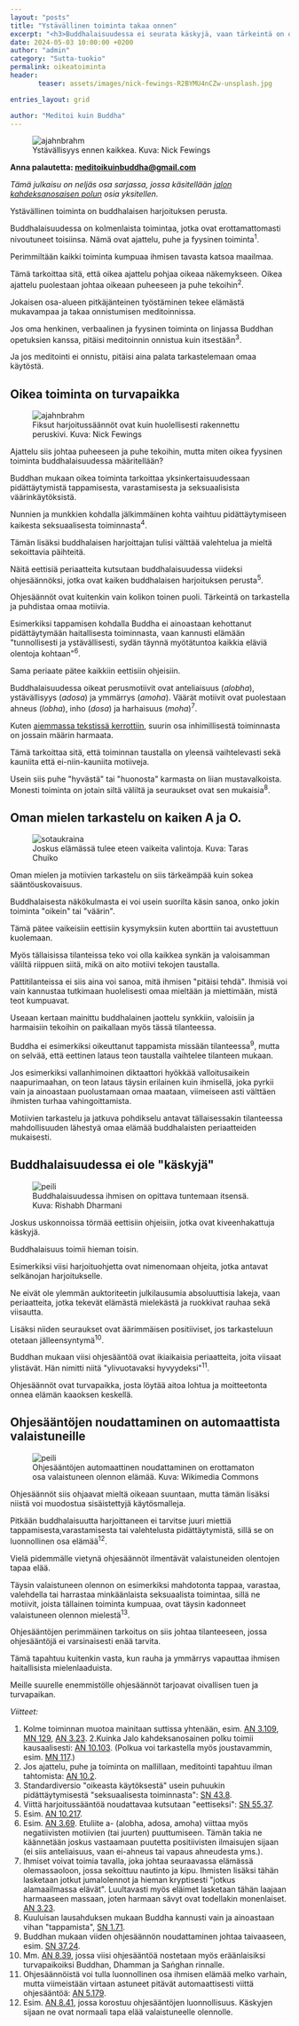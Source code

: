 ```yaml
---
layout: "posts"
title: "Ystävällinen toiminta takaa onnen"
excerpt: "<h3>Buddhalaisuudessa ei seurata käskyjä, vaan tärkeintä on oppia lukemaan omaa mieltään.</h3>"
date: 2024-05-03 10:00:00 +0200
author: "admin"
category: "Sutta-tuokio"
permalink: oikeatoiminta
header:  
       teaser: assets/images/nick-fewings-R2BYMU4nCZw-unsplash.jpg

entries_layout: grid

author: "Meditoi kuin Buddha"
---
```


<figure>
<img src="assets/images/nick-fewings-R2BYMU4nCZw-unsplash.jpg" alt="ajahnbrahm">
<figcaption> Ystävällisyys ennen kaikkea. Kuva: Nick Fewings</figcaption>
</figure>

<b> Anna palautetta: meditoikuinbuddha@gmail.com</b>

<i>Tämä julkaisu on neljäs osa sarjassa, jossa käsitellään <a href="https://meditoikuinbuddha.fi/buddhalainenharjoitus">jalon kahdeksanosaisen polun</a> osia yksitellen.</i>

Ystävällinen toiminta on buddhalaisen harjoituksen perusta.

Buddhalaisuudessa on kolmenlaista toimintaa, jotka ovat erottamattomasti nivoutuneet toisiinsa. Nämä ovat ajattelu, puhe ja fyysinen toiminta<sup>1</sup>. 

Perimmiltään kaikki toiminta kumpuaa ihmisen tavasta katsoa maailmaa.

Tämä tarkoittaa sitä, että oikea ajattelu pohjaa oikeaa näkemykseen. Oikea ajattelu puolestaan johtaa oikeaan puheeseen ja puhe tekoihin<sup>2</sup>.

Jokaisen osa-alueen pitkäjänteinen työstäminen tekee elämästä mukavampaa ja takaa onnistumisen meditoinnissa.

Jos oma henkinen, verbaalinen ja fyysinen toiminta on linjassa Buddhan opetuksien kanssa, pitäisi meditoinnin onnistua kuin itsestään<sup>3</sup>. 

Ja jos meditointi ei onnistu, pitäisi aina palata tarkastelemaan omaa käytöstä.

<h2>Oikea toiminta on turvapaikka</h2>

<figure>
<img src="assets/images/david-thielen-JTo6KqfRv1E-unsplash.jpg" alt="ajahnbrahm">
<figcaption> Fiksut harjoitussäännöt ovat kuin huolellisesti rakennettu peruskivi. Kuva: Nick Fewings</figcaption>
</figure>

Ajattelu siis johtaa puheeseen ja puhe tekoihin, mutta miten oikea fyysinen toiminta buddhalaisuudessa määritellään?

Buddhan mukaan oikea toiminta tarkoittaa yksinkertaisuudessaan pidättäytymistä tappamisesta, varastamisesta ja seksuaalisista väärinkäytöksistä. 

Nunnien ja munkkien kohdalla jälkimmäinen kohta vaihtuu pidättäytymiseen kaikesta seksuaalisesta toiminnasta<sup>4</sup>.

Tämän lisäksi buddhalaisen harjoittajan tulisi välttää valehtelua ja mieltä sekoittavia päihteitä. 

Näitä eettisiä periaatteita kutsutaan buddhalaisuudessa viideksi ohjesäännöksi, jotka ovat kaiken buddhalaisen harjoituksen perusta<sup>5</sup>.

Ohjesäännöt ovat kuitenkin vain kolikon toinen puoli. Tärkeintä on tarkastella ja puhdistaa omaa motiivia.

Esimerkiksi tappamisen kohdalla Buddha ei ainoastaan kehottanut pidättäytymään haitallisesta toiminnasta, vaan kannusti elämään "tunnollisesti ja ystävällisesti, sydän täynnä myötätuntoa kaikkia eläviä olentoja kohtaan"<sup>6</sup>.

Sama periaate pätee kaikkiin eettisiin ohjeisiin.

Buddhalaisuudessa oikeat perusmotiivit ovat anteliaisuus (<i>alobha</i>), ystävällisyys (<i>adosa</i>) ja ymmärrys (<i>amoha</i>). Väärät motiivit ovat puolestaan ahneus (<i>lobha</i>), inho (<i>dosa</i>) ja harhaisuus (<i>moha</i>)<sup>7</sup>. 

Kuten <a href="https://meditoikuinbuddha.fi/oikeapuhe">aiemmassa tekstissä kerrottiin</a>, suurin osa inhimillisestä toiminnasta on jossain määrin harmaata. 

Tämä tarkoittaa sitä, että toiminnan taustalla on yleensä vaihtelevasti sekä kauniita että ei-niin-kauniita motiiveja. 

Usein siis puhe "hyvästä" tai "huonosta" karmasta on liian mustavalkoista. Monesti toiminta on jotain siltä väliltä ja seuraukset ovat sen mukaisia<sup>8</sup>. 

<h2>Oman mielen tarkastelu on kaiken A ja O.</h2>

<figure>
<img src="assets/images/taras-chuiko-jp-B7ioHVzM-unsplash (1).jpg" alt="sotaukraina">
<figcaption> Joskus elämässä tulee eteen vaikeita valintoja. Kuva: Taras Chuiko</figcaption>
</figure>

Oman mielen ja motiivien tarkastelu on siis tärkeämpää kuin sokea sääntöuskovaisuus.

Buddhalaisesta näkökulmasta ei voi usein suorilta käsin sanoa, onko jokin toiminta "oikein" tai "väärin". 

Tämä pätee vaikeisiin eettisiin kysymyksiin kuten aborttiin tai avustettuun kuolemaan.

Myös tällaisissa tilanteissa teko voi olla kaikkea synkän ja valoisamman väliltä riippuen siitä, mikä on aito motiivi tekojen taustalla. 

Pattitilanteissa ei siis aina voi sanoa, mitä ihmisen "pitäisi tehdä". Ihmisiä voi vain kannustaa tutkimaan huolelisesti omaa mieltään ja miettimään, mistä teot kumpuavat. 

Useaan kertaan mainittu buddhalainen jaottelu synkkiin, valoisiin ja harmaisiin tekoihin on paikallaan myös tässä tilanteessa.

Buddha ei esimerkiksi oikeuttanut tappamista missään tilanteessa<sup>9</sup>, mutta on selvää, että eettinen lataus teon taustalla vaihtelee tilanteen mukaan.

Jos esimerkiksi vallanhimoinen diktaattori hyökkää valloitusaikein naapurimaahan, on teon lataus täysin erilainen kuin ihmisellä, joka pyrkii vain ja ainoastaan puolustamaan omaa maataan, viimeiseen asti välttäen ihmisten turhaa vahingoittamista.

Motiivien tarkastelu ja jatkuva pohdikselu antavat tällaisessakin tilanteessa mahdollisuuden lähestyä omaa elämää buddhalaisten periaatteiden mukaisesti.
 
<h2>Buddhalaisuudessa ei ole "käskyjä"</h2>

<figure>
<img src="assets/images/rishabh-dharmani-IvfAs3Qk64M-unsplash.jpg" alt="peili">
<figcaption> Buddhalaisuudessa ihmisen on opittava tuntemaan itsensä. Kuva: Rishabh Dharmani</figcaption>
</figure>

Joskus uskonnoissa törmää eettisiin ohjeisiin, jotka ovat kiveenhakattuja käskyjä.

Buddhalaisuus toimii hieman toisin.

Esimerkiksi viisi harjoituohjetta ovat nimenomaan ohjeita, jotka antavat selkänojan harjoitukselle. 

Ne eivät ole ylemmän auktoriteetin julkilausumia absoluuttisia lakeja, vaan periaatteita, jotka tekevät elämästä mielekästä ja ruokkivat rauhaa sekä viisautta.

Lisäksi niiden seuraukset ovat äärimmäisen positiiviset, jos tarkasteluun otetaan jälleensyntymä<sup>10</sup>.

Buddhan mukaan viisi ohjesääntöä ovat ikiaikaisia periaatteita, joita viisaat ylistävät. Hän nimitti niitä "ylivuotavaksi hyvyydeksi"<sup>11</sup>. 

Ohjesäännöt ovat turvapaikka, josta löytää aitoa lohtua ja moitteetonta onnea elämän kaaoksen keskellä.

<h2>Ohjesääntöjen noudattaminen on automaattista valaistuneille</h2>

<figure>
<img src="assets/images/640px-Sariputta-statue.jpg" alt="peili">
<figcaption> Ohjesääntöjen automaattinen noudattaminen on erottamaton osa valaistuneen olennon elämää. Kuva: Wikimedia Commons</figcaption>
</figure>

Ohjesäännöt siis ohjaavat mieltä oikeaan suuntaan, mutta tämän lisäksi niistä voi muodostua sisäistettyjä käytösmalleja. 

Pitkään buddhalaisuutta harjoittaneen ei tarvitse juuri miettiä tappamisesta,varastamisesta tai valehtelusta pidättäytymistä, sillä se on luonnollinen osa elämää<sup>12</sup>. 

Vielä pidemmälle vietynä ohjesäännöt ilmentävät valaistuneiden olentojen tapaa elää. 

Täysin valaistuneen olennon on esimerkiksi mahdotonta tappaa, varastaa, valehdella tai harrastaa minkäänlaista seksuaalista toimintaa, sillä ne motiivit, joista tällainen toiminta kumpuaa, ovat täysin kadonneet valaistuneen olennon mielestä<sup>13</sup>. 

Ohjesääntöjen perimmäinen tarkoitus on siis johtaa tilanteeseen, jossa ohjesääntöjä ei varsinaisesti enää tarvita. 

Tämä tapahtuu kuitenkin vasta, kun rauha ja ymmärrys vapauttaa ihmisen haitallisista mielenlaaduista.

Meille suurelle enemmistölle ohjesäännöt tarjoavat oivallisen tuen ja turvapaikan.

<i>Viitteet:</i>
1. Kolme toiminnan muotoa mainitaan suttissa yhtenään, esim. <a href="https://suttacentral.net/an3.109/en/sujato">AN 3.109</a>, <a href="https://suttacentral.net/mn129/en/sujato">MN 129</a>, <a href="https://suttacentral.net/an3.23/en">AN 3.23</a>.
2.Kuinka Jalo kahdeksanosainen polku toimii kausaalisesti: <a href="https://suttacentral.net/an10.103/en/sujato">AN 10.103</a>. (Polkua voi tarkastella myös joustavammin, esim. <a href="https://suttacentral.net/mn117/en/sujato">MN 117</a>.)
3. Jos ajattelu, puhe ja toiminta on mallillaan, meditointi tapahtuu ilman tahtomista: <a href="https://suttacentral.net/an10.2/en/sujato">AN 10.2</a>.
4. Standardiversio "oikeasta käytöksestä" usein puhuukin pidättäytymisestä "seksuaalisesta toiminnasta": <a href="https://suttacentral.net/ansn43.8/en/sujato">SN 43.8</a>.
5. Viittä harjoitussääntöä noudattavaa kutsutaan "eettiseksi":
<a href="https://suttacentral.net/sn55.37/en/sujato">SN 55.37</a>.
6. Esim. <a href="https://suttacentral.net/an10.217/en/sujato">AN 10.217</a>.
7. Esim. <a href="https://suttacentral.net/an10.217/en/sujato">AN 3.69</a>. Etuliite a- (alobha, adosa, amoha) viittaa myös negatiivisten motiivien (tai juurten) puuttumiseen. Tämän takia ne käännetään joskus vastaamaan puutetta positiivisten ilmaisujen sijaan (ei siis anteliaisuus, vaan ei-ahneus tai vapaus ahneudesta yms.).
8. Ihmiset voivat toimia tavalla, joka johtaa seuraavassa elämässä olemassaoloon, jossa sekoittuu nautinto ja kipu. Ihmisten lisäksi tähän lasketaan jotkut jumalolennot ja hieman kryptisesti "jotkus alamaailmassa elävät". Luultavasti myös eläimet lasketaan tähän laajaan harmaaseen massaan, joten harmaan sävyt ovat todellakin monenlaiset. <a href="https://suttacentral.net/an3.23/en/sujato">AN 3.23</a>.
9. Kuuluisan lausahduksen mukaan Buddha kannusti vain ja ainoastaan vihan "tappamista", <a href="https://suttacentral.net/sn1.71">SN 1.71</a>.
10. Buddhan mukaan viiden ohjesäännön noudattaminen johtaa taivaaseen, esim. <a href="https://suttacentral.net/sn37.24/en/sujato">SN 37.24</a>.
11. Mm. <a href="https://suttacentral.net/an8.39/en/sujato">AN 8.39</a>, jossa viisi ohjesääntöä nostetaan myös eräänlaisiksi turvapaikoiksi Buddhan, Dhamman ja Saṅghan rinnalle.
12. Ohjesäännöistä voi tulla luonnollinen osa ihmisen elämää melko varhain, mutta viimeistään virtaan astuneet pitävät automaattisesti viittä ohjesääntöä: <a href="https://suttacentral.net/an5.179/en/sujato">AN 5.179</a>.
13. Esim. <a href="https://suttacentral.net/an8.41/en/sujato">AN 8.41</a>, jossa korostuu ohjesääntöjen luonnollisuus. Käskyjen sijaan ne ovat normaali tapa elää valaistuneelle olennolle.


